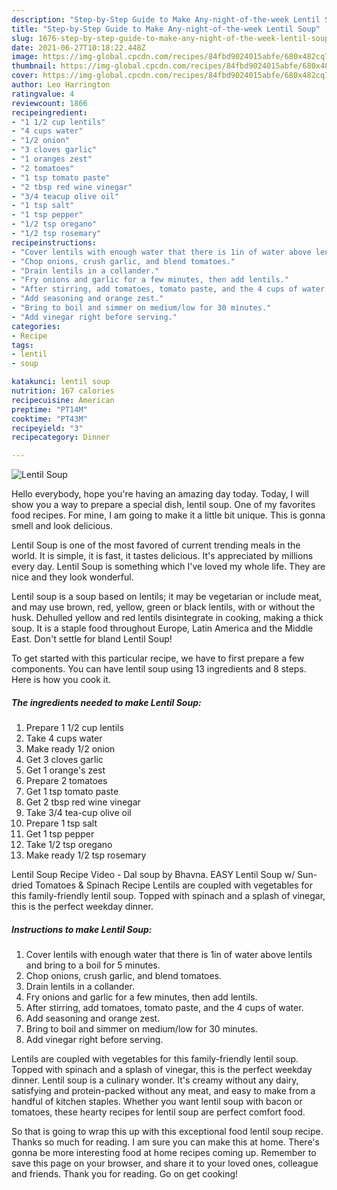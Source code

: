 ```yaml
---
description: "Step-by-Step Guide to Make Any-night-of-the-week Lentil Soup"
title: "Step-by-Step Guide to Make Any-night-of-the-week Lentil Soup"
slug: 1676-step-by-step-guide-to-make-any-night-of-the-week-lentil-soup
date: 2021-06-27T10:18:22.448Z
image: https://img-global.cpcdn.com/recipes/84fbd9024015abfe/680x482cq70/lentil-soup-recipe-main-photo.jpg
thumbnail: https://img-global.cpcdn.com/recipes/84fbd9024015abfe/680x482cq70/lentil-soup-recipe-main-photo.jpg
cover: https://img-global.cpcdn.com/recipes/84fbd9024015abfe/680x482cq70/lentil-soup-recipe-main-photo.jpg
author: Leo Harrington
ratingvalue: 4
reviewcount: 1866
recipeingredient:
- "1 1/2 cup lentils"
- "4 cups water"
- "1/2 onion"
- "3 cloves garlic"
- "1 oranges zest"
- "2 tomatoes"
- "1 tsp tomato paste"
- "2 tbsp red wine vinegar"
- "3/4 teacup olive oil"
- "1 tsp salt"
- "1 tsp pepper"
- "1/2 tsp oregano"
- "1/2 tsp rosemary"
recipeinstructions:
- "Cover lentils with enough water that there is 1in of water above lentils and bring to a boil for 5 minutes."
- "Chop onions, crush garlic, and blend tomatoes."
- "Drain lentils in a collander."
- "Fry onions and garlic for a few minutes, then add lentils."
- "After stirring, add tomatoes, tomato paste, and the 4 cups of water."
- "Add seasoning and orange zest."
- "Bring to boil and simmer on medium/low for 30 minutes."
- "Add vinegar right before serving."
categories:
- Recipe
tags:
- lentil
- soup

katakunci: lentil soup 
nutrition: 167 calories
recipecuisine: American
preptime: "PT14M"
cooktime: "PT43M"
recipeyield: "3"
recipecategory: Dinner

---
```



![Lentil Soup](https://img-global.cpcdn.com/recipes/84fbd9024015abfe/680x482cq70/lentil-soup-recipe-main-photo.jpg)

Hello everybody, hope you're having an amazing day today. Today, I will show you a way to prepare a special dish, lentil soup. One of my favorites food recipes. For mine, I am going to make it a little bit unique. This is gonna smell and look delicious.

Lentil Soup is one of the most favored of current trending meals in the world. It is simple, it is fast, it tastes delicious. It's appreciated by millions every day. Lentil Soup is something which I've loved my whole life. They are nice and they look wonderful.

Lentil soup is a soup based on lentils; it may be vegetarian or include meat, and may use brown, red, yellow, green or black lentils, with or without the husk. Dehulled yellow and red lentils disintegrate in cooking, making a thick soup. It is a staple food throughout Europe, Latin America and the Middle East. Don&#39;t settle for bland Lentil Soup!


To get started with this particular recipe, we have to first prepare a few components. You can have lentil soup using 13 ingredients and 8 steps. Here is how you cook it.

<!--inarticleads1-->

##### The ingredients needed to make Lentil Soup:

1. Prepare 1 1/2 cup lentils
1. Take 4 cups water
1. Make ready 1/2 onion
1. Get 3 cloves garlic
1. Get 1 orange&#39;s zest
1. Prepare 2 tomatoes
1. Get 1 tsp tomato paste
1. Get 2 tbsp red wine vinegar
1. Take 3/4 tea-cup olive oil
1. Prepare 1 tsp salt
1. Get 1 tsp pepper
1. Take 1/2 tsp oregano
1. Make ready 1/2 tsp rosemary


Lentil Soup Recipe Video - Dal soup by Bhavna. EASY Lentil Soup w/ Sun-dried Tomatoes &amp; Spinach Recipe Lentils are coupled with vegetables for this family-friendly lentil soup. Topped with spinach and a splash of vinegar, this is the perfect weekday dinner. 

<!--inarticleads2-->

##### Instructions to make Lentil Soup:

1. Cover lentils with enough water that there is 1in of water above lentils and bring to a boil for 5 minutes.
1. Chop onions, crush garlic, and blend tomatoes.
1. Drain lentils in a collander.
1. Fry onions and garlic for a few minutes, then add lentils.
1. After stirring, add tomatoes, tomato paste, and the 4 cups of water.
1. Add seasoning and orange zest.
1. Bring to boil and simmer on medium/low for 30 minutes.
1. Add vinegar right before serving.


Lentils are coupled with vegetables for this family-friendly lentil soup. Topped with spinach and a splash of vinegar, this is the perfect weekday dinner. Lentil soup is a culinary wonder. It&#39;s creamy without any dairy, satisfying and protein-packed without any meat, and easy to make from a handful of kitchen staples. Whether you want lentil soup with bacon or tomatoes, these hearty recipes for lentil soup are perfect comfort food. 

So that is going to wrap this up with this exceptional food lentil soup recipe. Thanks so much for reading. I am sure you can make this at home. There's gonna be more interesting food at home recipes coming up. Remember to save this page on your browser, and share it to your loved ones, colleague and friends. Thank you for reading. Go on get cooking!
